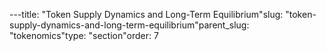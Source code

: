 ---title: "Token Supply Dynamics and Long-Term Equilibrium"slug: "token-supply-dynamics-and-long-term-equilibrium"parent_slug: "tokenomics"type: "section"order: 7